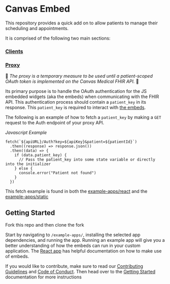 # Canvas Embed

This repository provides a quick add on to allow patients to manage their scheduling and appointments.

It is comprised of the following two main sections:

### [Clients](./clients/README.md)

### [Proxy](./proxy/README.md)

:construction: _The proxy is a temporary measure to be used until a patient-scoped OAuth token is implemented on the Canvas Medical FHIR API._ :construction:

Its primary purpose is to handle the OAuth authentication for the JS embedded widgets (aka the embeds) when communicating with the FHIR API. This authentication process should contain a `patient_key` in its response. This `patient_key` is required to interact with [the embeds](https://github.com/canvas-medical/embed/tree/main/clients).

The following is an example of how to fetch a `patient_key` by making a `GET` request to the Auth endpoint of your proxy API.

_Javascript Example_

```
fetch(`${apiURL}/Auth?key=${apiKey}&patient=${patientId}`)
  .then((response) => response.json())
  .then((data) => {
    if (data.patient_key) {
      // Pass the patient_key into some state variable or directly into the initializer
    } else {
      console.error("Patient not found")
    }
  })
```

This fetch example is found in both the [example-apps/react](https://github.com/canvas-medical/embed/blob/26021a090dd6181e376ad47823b046e708274909/example-apps/react/src/App.jsx#L31-L41) and the [example-apps/static](https://github.com/canvas-medical/embed/blob/26021a090dd6181e376ad47823b046e708274909/example-apps/static/script.js#L51-L59)

## Getting Started

Fork this repo and then clone the fork

Start by navigating to `/example-apps/`, installing the selected app dependencies, and running the app. Running an example app will give you a better understanding of how the embeds can run in your custom application. The [React app](https://github.com/canvas-medical/embed/blob/main/example-apps/react/README.md) has helpful documentation on how to make use of embeds.

If you would like to contribute, make sure to read our [Contributing Guidelines](https://github.com/canvas-medical/embed/blob/main/CONTRIBUTING.md) and [Code of Conduct](https://github.com/canvas-medical/embed/blob/main/CODE_OF_CONDUCT.md). Then head over to the [Getting Started](https://github.com/canvas-medical/embed/blob/main/clients/documentation/getting-started.md) documentation for more instructions
